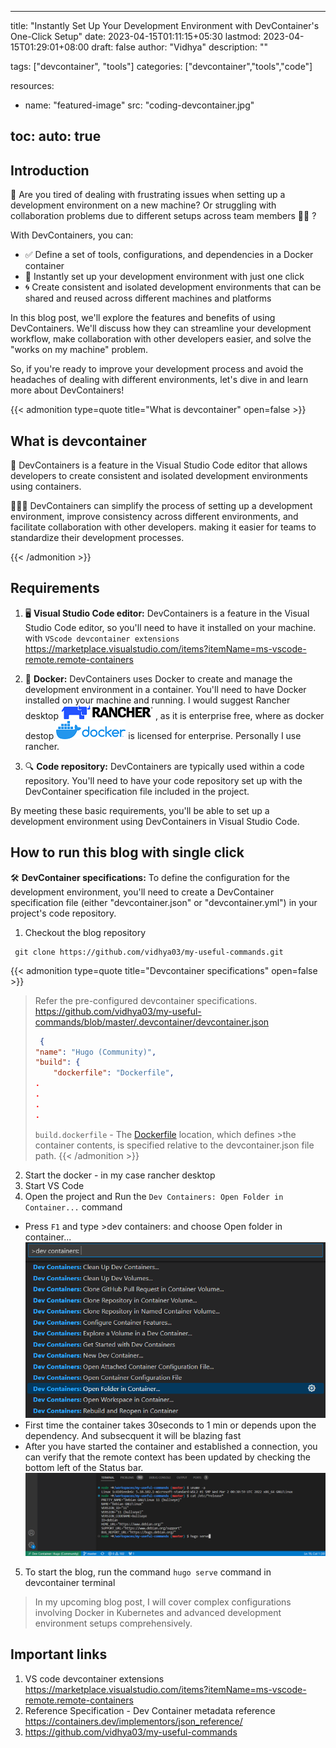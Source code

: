 
---
title: "Instantly Set Up Your Development Environment with DevContainer's One-Click Setup"
date: 2023-04-15T01:11:15+05:30
lastmod: 2023-04-15T01:29:01+08:00
draft: false
author: "Vidhya"
description: ""

tags: ["devcontainer", "tools"]
categories: ["devcontainer","tools","code"]

resources:
- name: "featured-image"
  src: "coding-devcontainer.jpg"

toc:
  auto: true  
---
## Introduction

👋 Are you tired of dealing with frustrating issues when setting up a development environment on a new machine? Or struggling with collaboration problems due to different setups across team members 👥👥 ?

With DevContainers, you can:

- ✅ Define a set of tools, configurations, and dependencies in a Docker container
- 🚀 Instantly set up your development environment with just one click
- 🌀 Create consistent and isolated development environments that can be shared and reused across different machines and platforms

In this blog post, we'll explore the features and benefits of using DevContainers. We'll discuss how they can streamline your development workflow, make collaboration with other developers easier, and solve the "works on my machine" problem.

So, if you're ready to improve your development process and avoid the headaches of dealing with different environments, let's dive in and learn more about DevContainers!

{{< admonition type=quote title="What is devcontainer" open=false >}}

## What is devcontainer

🐳 DevContainers is a feature in the Visual Studio Code editor that allows developers to create consistent and isolated development environments using containers.

🚀👨‍💻 DevContainers can simplify the process of setting up a development environment, improve consistency across different environments, and facilitate collaboration with other developers.  making it easier for teams to standardize their development processes.

{{< /admonition >}}


## Requirements

1. 🖥️ **Visual Studio Code editor:** DevContainers is a feature in the Visual Studio Code editor, so you'll need to have it installed on your machine. with `VScode devcontainer extensions` https://marketplace.visualstudio.com/items?itemName=ms-vscode-remote.remote-containers

2. 🐳 **Docker:** DevContainers uses Docker to create and manage the development environment in a container. You'll need to have Docker installed on your machine and running. 
  I would suggest Rancher desktop ![Rancher desktop](rancher.png) , as it is enterprise free, where as docker destop ![Docker desktop](docker.png)  is licensed for enterprise. Personally I use rancher. 


4. 🔍 **Code repository:** DevContainers are typically used within a code repository. You'll need to have your code repository set up with the DevContainer specification file included in the project.

By meeting these basic requirements, you'll be able to set up a development environment using DevContainers in Visual Studio Code.

## How to run this blog with single click

 🛠️ **DevContainer specifications:** To define the configuration for the development environment, you'll need to create a DevContainer specification file (either "devcontainer.json" or "devcontainer.yml") in your project's code repository.

 1. Checkout the  blog repository

   ```
    git clone https://github.com/vidhya03/my-useful-commands.git
   ```

  {{< admonition type=quote title="Devcontainer specifications" open=false >}}
 > Refer the pre-configured devcontainer specifications. 
 >    https://github.com/vidhya03/my-useful-commands/blob/master/.devcontainer/devcontainer.json
 >     
 >   ```json
 >    {
>	"name": "Hugo (Community)",
>	"build": {
>		"dockerfile": "Dockerfile",
 >   .
 >   .
 >   .
 >   .
>
 >   ```
 >   `build.dockerfile` - The [Dockerfile](https://github.com/vidhya03/my-useful-commands/blob/master/.devcontainer/Dockerfile) location, which defines >the container contents, is specified relative to the devcontainer.json file path.
 {{< /admonition >}}

 2. Start the docker - in my case rancher desktop
 3. Start VS Code
 4. Open the project and Run the `Dev Containers: Open Folder in Container...` command

   - Press `F1` and type >dev containers: and choose Open folder in container...
     ![devcontainer open](devcontainers-palette.png) 
   - First time the container takes 30seconds to 1 min or depends upon the dependency. And subsecquent  it will be blazing fast
   - After you have started the container and established a connection, you can verify that the remote context has been updated by checking the bottom left of the Status bar.
   ![devcontainer status](devcontainers-loaded.png) 

 5. To start the blog, run the command ```hugo serve``` command in devcontainer terminal

   

  



>In my upcoming blog post, I will cover complex configurations involving Docker in Kubernetes and advanced development environment setups comprehensively.



## Important links

1. VS code devcontainer extensions
 https://marketplace.visualstudio.com/items?itemName=ms-vscode-remote.remote-containers
2. Reference Specification - Dev Container metadata reference
 https://containers.dev/implementors/json_reference/
3. https://github.com/vidhya03/my-useful-commands 




